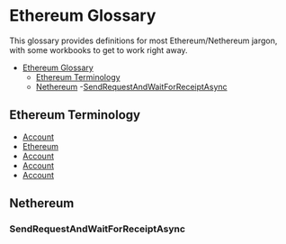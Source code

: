 Ethereum Glossary
=================

This glossary provides definitions for most Ethereum/Nethereum jargon,
with some workbooks to get to work right away.

<!-- TOC -->
-   [Ethereum Glossary](#ethereum-glossary)
    -   [Ethereum Terminology](#ethereum-terminology)
    -   [Nethereum](#nethereum)
        -[SendRequestAndWaitForReceiptAsync](#sendrequestandwaitforreceiptasync)

<!-- /TOC -->
Ethereum Terminology
--------------------

-   [Account](/docs/Ethereum-glossary-for-newbies/account.md)
-   [Ethereum](/docs/Ethereum-glossary-for-newbies/accoun.md)
-   [Account](/docs/Ethereum-glossary-for-newbies/account.md)
-   [Account](/docs/Ethereum-glossary-for-newbies/account.md)
-   [Account](/docs/Ethereum-glossary-for-newbies/account.md)

Nethereum
---------

### SendRequestAndWaitForReceiptAsync
